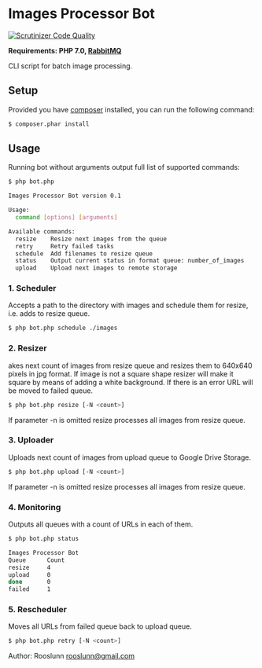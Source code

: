 # Images Processor Bot #

[![Scrutinizer Code Quality][ico-code-quality]][link-code-quality]

**Requirements: PHP 7.0, [RabbitMQ](http://www.rabbitmq.com/download.html)**

CLI script for batch image processing.

## Setup ##

Provided you have [composer](http://getcomposer.org) installed, you can run the following command:

```bash
$ composer.phar install
```

## Usage ##

Running bot without arguments output full list of supported commands:
 
```bash
$ php bot.php
```

```bash
Images Processor Bot version 0.1

Usage:
  command [options] [arguments]

Available commands:
  resize    Resize next images from the queue
  retry     Retry failed tasks
  schedule  Add filenames to resize queue
  status    Output current status in format queue: number_of_images
  upload    Upload next images to remote storage
```

### 1. Scheduler ###

Accepts a path to the directory with images and schedule them for resize, i.e. adds to resize queue.

```bash
$ php bot.php schedule ./images
```

### 2. Resizer ###

akes next count of images from resize queue and resizes them to 640x640 pixels in jpg format. 
If image is not a square shape resizer will make it square by means of adding a white background. 
If there is an error URL will be moved to failed queue.

```bash
$ php bot.php resize [-N <count>]
```

If parameter -n is omitted resize processes all images from resize queue.

### 3. Uploader ###

Uploads next count of images from upload queue to Google Drive Storage.

```bash
$ php bot.php upload [-N <count>]
```

If parameter -n is omitted resize processes all images from resize queue.

### 4. Monitoring ###

Outputs all queues with a count of URLs in each of them.

```bash
$ php bot.php status
```

```bash
Images Processor Bot
Queue      Count 
resize     4     
upload     0     
done       0     
failed     1  
```

### 5. Rescheduler ###

Moves all URLs from failed  queue back to upload  queue.

```bash
$ php bot.php retry [-N <count>]
```

Author: Rooslunn <rooslunn@gmail.com>

[ico-code-quality]: https://scrutinizer-ci.com/g/rooslunn/traktor/badges/quality-score.png?b=master
[link-code-quality]: https://scrutinizer-ci.com/g/rooslunn/traktor/?branch=master

